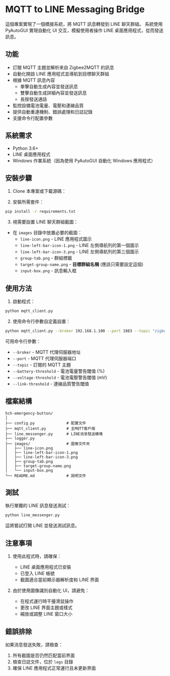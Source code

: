 # MQTT to LINE Messaging Bridge

這個專案實現了一個橋接系統，將 MQTT 訊息轉發到 LINE 聊天群組。
系統使用 PyAutoGUI 實現自動化 UI 交互，模擬使用者操作 LINE 桌面應用程式，從而發送訊息。

## 功能

- 訂閱 MQTT 主題並解析來自 Zigbee2MQTT 的訊息
- 自動化開啟 LINE 應用程式並導航到目標聊天群組
- 根據 MQTT 訊息內容
	- 單擊自動生成內容並發送訊息
	- 雙擊自動生成詳細內容並發送訊息
	- 長按發送通話
- 監控設備電池電量、電壓和連線品質
- 提供自動重連機制、錯誤處理和日誌記錄
- 支援命令行配置參數

## 系統需求

- Python 3.6+
- LINE 桌面應用程式
- Windows 作業系統（因為使用 PyAutoGUI 自動化 Windows 應用程式）

## 安裝步驟

1. Clone 本專案或下載源碼：

2. 安裝所需套件：

```bash
pip install -r requirements.txt
```

3. 視需要設置 LINE 聊天群組截圖：

- 在 `images` 目錄中放置必要的截圖：
  - `line-icon.png` - LINE 應用程式圖示
  - `line-left-bar-icon-1.png` - LINE 左側導航列的第一個圖示
  - `line-left-bar-icon-3.png` - LINE 左側導航列的第三個圖示
  - `group-tab.png` - 群組標籤
  - `target-group-name.png` - **目標群組名稱** (應該只需要設定這個)
  - `input-box.png` - 訊息輸入框

## 使用方法

1. 啟動程式：

```bash
python mqtt_client.py
```

2. 使用命令行參數自定義設置：

```bash
python mqtt_client.py --broker 192.168.1.100 --port 1883 --topic "zigbee2mqtt/#" --battery-threshold 25
```

可用命令行參數：
- `--broker` - MQTT 代理伺服器地址
- `--port` - MQTT 代理伺服器端口
- `--topic` - 訂閱的 MQTT 主題
- `--battery-threshold` - 電池電量警告閾值 (%)
- `--voltage-threshold` - 電池電壓警告閾值 (mV)
- `--link-threshold` - 連線品質警告閾值

## 檔案結構

```
hch-emergency-button/
│
├── config.py              # 配置文件
├── mqtt_client.py         # 主MQTT客戶端
├── line_messenger.py      # LINE消息發送模塊
├── logger.py
├── images/                # 圖像文件夾
│   ├── line-icon.png
│   ├── line-left-bar-icon-1.png
│   ├── line-left-bar-icon-3.png
│   ├── group-tab.png
│   ├── target-group-name.png
│   └── input-box.png
└── README.md              # 說明文件
```

## 測試

執行單獨的 LINE 訊息發送測試：

```bash
python line_messenger.py
```

這將嘗試打開 LINE 並發送測試訊息。

## 注意事項

1. 使用此程式時，請確保：
   - LINE 桌面應用程式已安裝
   - 已登入 LINE 帳號
   - 截圖適合當前顯示器解析度和 LINE 界面
   
2. 由於使用圖像識別自動化 UI，請避免：
   - 在程式運行時干擾滑鼠操作
   - 更改 LINE 界面主題或樣式
   - 縮放或調整 LINE 窗口大小

## 錯誤排除

如果消息發送失敗，請檢查：

1. 所有截圖是否仍然匹配當前界面
2. 檢查日誌文件，位於 `logs` 目錄
3. 確保 LINE 應用程式正常運行且未更新界面
